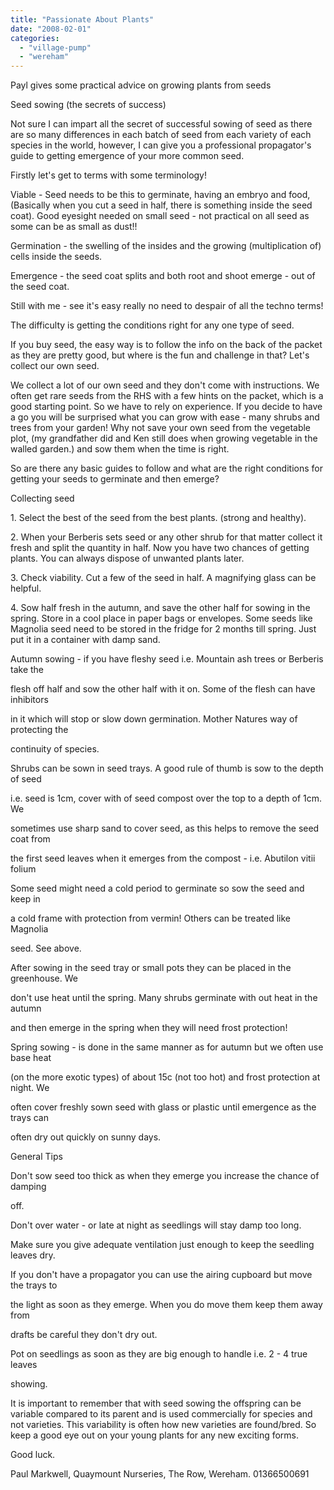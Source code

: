 ```yaml
---
title: "Passionate About Plants"
date: "2008-02-01"
categories: 
  - "village-pump"
  - "wereham"
---
```


Payl gives some practical advice on growing plants from seeds

Seed sowing (the secrets of success)

Not sure I can impart all the secret of successful sowing of seed as there are so many differences in each batch of seed from each variety of each species in the world, however, I can give you a professional propagator's guide to getting emergence of your more common seed.

Firstly let's get to terms with some terminology!

Viable - Seed needs to be this to germinate, having an embryo and food, (Basically when you cut a seed in half, there is something inside the seed coat). Good eyesight needed on small seed - not practical on all seed as some can be as small as dust!!

Germination - the swelling of the insides and the growing (multiplication of) cells inside the seeds.

Emergence - the seed coat splits and both root and shoot emerge - out of the seed coat.

Still with me - see it's easy really no need to despair of all the techno terms!

The difficulty is getting the conditions right for any one type of seed.

If you buy seed, the easy way is to follow the info on the back of the packet as they are pretty good, but where is the fun and challenge in that? Let's collect our own seed.

We collect a lot of our own seed and they don't come with instructions. We often get rare seeds from the RHS with a few hints on the packet, which is a good starting point. So we have to rely on experience. If you decide to have a go you will be surprised what you can grow with ease - many shrubs and trees from your garden! Why not save your own seed from the vegetable plot, (my grandfather did and Ken still does when growing vegetable in the walled garden.) and sow them when the time is right.

So are there any basic guides to follow and what are the right conditions for getting your seeds to germinate and then emerge?

Collecting seed

1\. Select the best of the seed from the best plants. (strong and healthy).

2\. When your Berberis sets seed or any other shrub for that matter collect it fresh and split the quantity in half. Now you have two chances of getting plants. You can always dispose of unwanted plants later.

3\. Check viability. Cut a few of the seed in half. A magnifying glass can be helpful.

4\. Sow half fresh in the autumn, and save the other half for sowing in the spring. Store in a cool place in paper bags or envelopes. Some seeds like Magnolia seed need to be stored in the fridge for 2 months till spring. Just put it in a container with damp sand.

Autumn sowing - if you have fleshy seed i.e. Mountain ash trees or Berberis take the

flesh off half and sow the other half with it on. Some of the flesh can have inhibitors

in it which will stop or slow down germination. Mother Natures way of protecting the

continuity of species.

Shrubs can be sown in seed trays. A good rule of thumb is sow to the depth of seed

i.e. seed is 1cm, cover with of seed compost over the top to a depth of 1cm. We

sometimes use sharp sand to cover seed, as this helps to remove the seed coat from

the first seed leaves when it emerges from the compost - i.e. Abutilon vitii folium

Some seed might need a cold period to germinate so sow the seed and keep in

a cold frame with protection from vermin! Others can be treated like Magnolia

seed. See above.

After sowing in the seed tray or small pots they can be placed in the greenhouse. We

don't use heat until the spring. Many shrubs germinate with out heat in the autumn

and then emerge in the spring when they will need frost protection!

Spring sowing - is done in the same manner as for autumn but we often use base heat

(on the more exotic types) of about 15c (not too hot) and frost protection at night. We

often cover freshly sown seed with glass or plastic until emergence as the trays can

often dry out quickly on sunny days.

General Tips

Don't sow seed too thick as when they emerge you increase the chance of damping

off.

Don't over water - or late at night as seedlings will stay damp too long.

Make sure you give adequate ventilation just enough to keep the seedling leaves dry.

If you don't have a propagator you can use the airing cupboard but move the trays to

the light as soon as they emerge. When you do move them keep them away from

drafts be careful they don't dry out.

Pot on seedlings as soon as they are big enough to handle i.e. 2 - 4 true leaves

showing.

It is important to remember that with seed sowing the offspring can be variable compared to its parent and is used commercially for species and not varieties. This variability is often how new varieties are found/bred. So keep a good eye out on your young plants for any new exciting forms.

Good luck.

Paul Markwell, Quaymount Nurseries, The Row, Wereham. 01366500691
